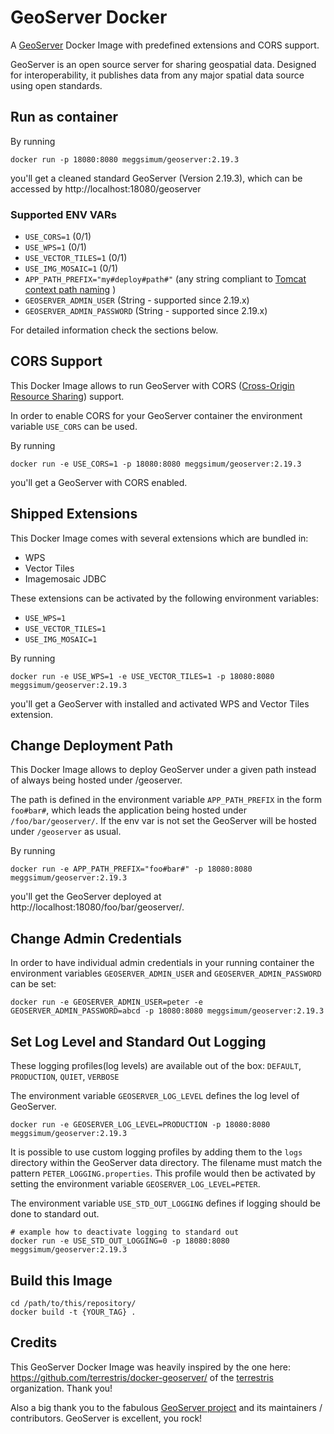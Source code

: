 # GeoServer Docker

A [GeoServer](http://geoserver.org/) Docker Image with predefined extensions and CORS support.

GeoServer is an open source server for sharing geospatial data. Designed for interoperability, it publishes data from any major spatial data source using open standards.

## Run as container

By running

```shell
docker run -p 18080:8080 meggsimum/geoserver:2.19.3
```

you'll get a cleaned standard GeoServer (Version 2.19.3), which can be accessed by http://localhost:18080/geoserver

### Supported ENV VARs

  - `USE_CORS=1` (0/1)
  - `USE_WPS=1` (0/1)
  - `USE_VECTOR_TILES=1` (0/1)
  - `USE_IMG_MOSAIC=1` (0/1)
  - `APP_PATH_PREFIX="my#deploy#path#"` (any string compliant to [Tomcat context path naming](https://tomcat.apache.org/tomcat-8.0-doc/config/context.html) )
  - `GEOSERVER_ADMIN_USER` (String - supported since 2.19.x)
  - `GEOSERVER_ADMIN_PASSWORD` (String - supported since 2.19.x)

For detailed information check the sections below.


## CORS Support

This Docker Image allows to run GeoServer with CORS
([Cross-Origin Resource Sharing](https://en.wikipedia.org/wiki/Cross-origin_resource_sharing)) support.

In order to enable CORS for your GeoServer container the environment variable
`USE_CORS` can be used.

By running

```shell
docker run -e USE_CORS=1 -p 18080:8080 meggsimum/geoserver:2.19.3
```

you'll get a GeoServer with CORS enabled.

## Shipped Extensions

This Docker Image comes with several extensions which are bundled in:

  - WPS
  - Vector Tiles
  - Imagemosaic JDBC

These extensions can be activated by the following environment variables:

  - `USE_WPS=1`
  - `USE_VECTOR_TILES=1`
  - `USE_IMG_MOSAIC=1`

By running

```shell
docker run -e USE_WPS=1 -e USE_VECTOR_TILES=1 -p 18080:8080 meggsimum/geoserver:2.19.3
```

you'll get a GeoServer with installed and activated WPS and Vector Tiles extension.

## Change Deployment Path

This Docker Image allows to deploy GeoServer under a given path instead of always being hosted under /geoserver.

The path is defined in the environment variable `APP_PATH_PREFIX` in
the form `foo#bar#`, which leads the application being
hosted under `/foo/bar/geoserver/`. If the env var is not set the
GeoServer will be hosted under `/geoserver` as usual.

By running

```shell
docker run -e APP_PATH_PREFIX="foo#bar#" -p 18080:8080 meggsimum/geoserver:2.19.3
```

you'll get the GeoServer deployed at http://localhost:18080/foo/bar/geoserver/.

## Change Admin Credentials

In order to have individual admin credentials in your running container the environment variables `GEOSERVER_ADMIN_USER` and `GEOSERVER_ADMIN_PASSWORD` can be set:

```shell
docker run -e GEOSERVER_ADMIN_USER=peter -e GEOSERVER_ADMIN_PASSWORD=abcd -p 18080:8080 meggsimum/geoserver:2.19.3
```

## Set Log Level and Standard Out Logging

These logging profiles(log levels) are available out of the box: `DEFAULT`, `PRODUCTION`, `QUIET`, `VERBOSE`

The environment variable `GEOSERVER_LOG_LEVEL` defines the log level of GeoServer.

```shell
docker run -e GEOSERVER_LOG_LEVEL=PRODUCTION -p 18080:8080 meggsimum/geoserver:2.19.3
```

It is possible to use custom logging profiles by adding them to the `logs` directory within the GeoServer data directory. The filename must match the pattern `PETER_LOGGING.properties`. This profile would then be activated by setting the environment variable `GEOSERVER_LOG_LEVEL=PETER`.

The environment variable `USE_STD_OUT_LOGGING` defines if logging should be done to standard out.

```shell
# example how to deactivate logging to standard out
docker run -e USE_STD_OUT_LOGGING=0 -p 18080:8080 meggsimum/geoserver:2.19.3
```

## Build this Image

```shell
cd /path/to/this/repository/
docker build -t {YOUR_TAG} .
```

## Credits
This GeoServer Docker Image was heavily inspired by the one here: https://github.com/terrestris/docker-geoserver/ of the [terrestris](https://github.com/terrestris) organization. Thank you!

Also a big thank you to the fabulous [GeoServer project](http://geoserver.org) and its maintainers / contributors. GeoServer is excellent, you rock!
